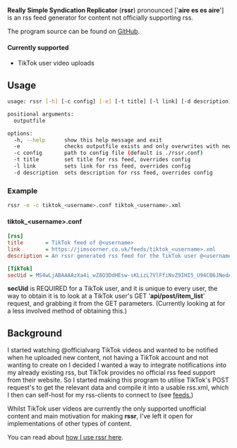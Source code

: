 **Really Simple Syndication Replicator** (**rssr**) pronounced 
['**aire es es aire**'] is an rss feed generator for content not officially 
supporting rss.

The program source can be found on [GitHub](https://github.com/Jamcris11/rssr).

#### Currently supported
- TikTok user video uploads
## Usage

```sh
usage: rssr [-h] [-c config] [-e] [-t title] [-l link] [-d description] outputfile

positional arguments:
  outputfile

options:
  -h, --help      show this help message and exit
  -e              checks outputfile exists and only overwrites with new entries
  -c config       path to config file (default is ./rssr.conf)
  -t title        set title for rss feed, overrides config
  -l link         sets link for rss feed, overrides config
  -d description  sets description for rss feed, overrides config
```

### Example 
```sh
rssr -e -c tiktok_<username>.conf tiktok_<username>.xml
```

#### tiktok\_\<username\>.conf
```INI
[rss]
title 		= TikTok feed of @<username>
link  		= https://jimscorner.co.uk/feeds/tiktok_<username>.xml
description = An rssr generated rss feed for the TikTok user @<username>

[TikTok]
secUid = MS4wLjABAAAAzXa4i_wZ8O3DdHEsw-sKLizL7VlFfiNvZ9IHI5_U94CB6JNedAdyJWKEd2bmODPM
```

**secUid** is REQUIRED for a TikTok user, and it is unique to every user, the way 
to obtain it is to look at a TikTok user's GET '**api/post/item\_list**' request, 
and grabbing it from the GET parameters. 
(Currently looking at for a less involved method of obtaining this.)

## Background
I started watching @officialvarg TikTok videos and wanted to be notified when he 
uploaded new content, not having a TikTok account and not wanting to create on
I decided I wanted a way to integrate notifications into my already existing 
rss, but TikTok provides no official rss feed support from their website. 
So I started making this program to utilise TikTok's POST request's to get the 
relevant data and compile it into a usable rss.xml, which I then can self-host 
for my rss-clients to connect to (see [feeds.](https://jimscorner.co.uk/feeds/))

Whilst TikTok user videos are currently the only supported unofficial content
and main motivation for making **rssr**, I've left it open for implementations 
of other types of content.

You can read about [how I use rssr here](https://jimscorner.co.uk/posts/rssr-personal-setup/).
